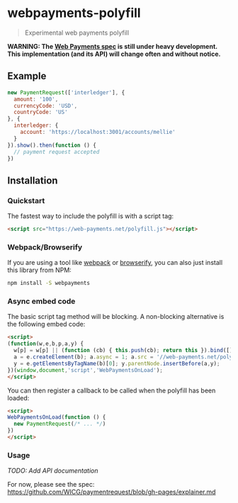 # webpayments-polyfill

> Experimental web payments polyfill

**WARNING: The [Web Payments spec](http://wicg.github.io/paymentrequest/) is still under heavy development. This implementation (and its API) will change often and without notice.**

## Example

``` js
new PaymentRequest(['interledger'], {
  amount: '100',
  currencyCode: 'USD',
  countryCode: 'US'
}, {
  interledger: {
    account: 'https://localhost:3001/accounts/mellie'
  }
}).show().then(function () {
  // payment request accepted
})
```

## Installation

### Quickstart

The fastest way to include the polyfill is with a script tag:

``` html
<script src="https://web-payments.net/polyfill.js"></script>
```

### Webpack/Browserify

If you are using a tool like [webpack](https://webpack.github.io/) or [browserify](http://browserify.org/), you can also just install this library from NPM:

``` sh
npm install -S webpayments
```

### Async embed code

The basic script tag method will be blocking. A non-blocking alternative is the following embed code:

``` html
<script>
(function(w,e,b,p,a,y) {
  w[p] = w[p] || (function (cb) { this.push(cb); return this }).bind([]);
  a = e.createElement(b); a.async = 1; a.src = '//web-payments.net/polyfill.js';
  y = e.getElementsByTagName(b)[0]; y.parentNode.insertBefore(a,y);
})(window,document,'script','WebPaymentsOnLoad');
</script>
```

You can then register a callback to be called when the polyfill has been loaded:

``` html
<script>
WebPaymentsOnLoad(function () {
  new PaymentRequest(/* ... */)
})
</script>
```

### Usage

*TODO: Add API documentation*

For now, please see the spec: https://github.com/WICG/paymentrequest/blob/gh-pages/explainer.md
